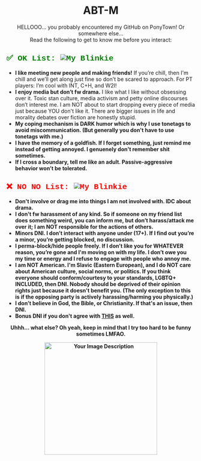 <div align="center">
  <h1>ABT-M</h1>
  <p>HELLOOO... you probably encountered my GitHub on PonyTown! Or somewhere else...<br>
  Read the following to get to know me before you interact:</p>
</div>

<div align="left">
  <h2 style="color: green; font-family: 'Courier New', Courier, monospace;">✅ OK List: <img src="https://i.imgur.com/Z3TrtGJ.gif" alt="My Blinkie"></h2>
  <ul>
    <li><strong>I like meeting new people and making friends!</strong> If you’re chill, then I'm chill and we’ll get along just fine so don't be scared to approach. For PT players: I’m cool with INT, C+H, and W2I!</li>
    <li><strong>I enjoy media but don’t fw drama.</strong> I like what I like without obsessing over it. Toxic stan culture, media activism and petty online discourses don’t interest me. I am NOT about to start dropping every piece of media just because YOU don't like it. There are bigger issues in life and morality debates over fiction are honestly stupid.</li>
    <li><strong>My coping mechanism is DARK humor which is why I use tonetags to avoid miscommunication. (But generally you don't have to use tonetags with me.)</li>
    <li><strong>I have the memory of a goldfish.</strong> If I forget something, just remind me instead of getting annoyed. I genuenely don't remember shit sometimes.</li>
    <li><strong>If I cross a boundary, tell me like an adult.</strong> Passive-aggressive behavior won’t be tolerated.</li>
  </ul>
</div>

<div align="left">
  <h2 style="color: red; font-family: 'Courier New', Courier, monospace;">❌ NO NO List: <img src="https://blinkies.cafe/b/display/0106-vicioussmiley.gif" alt="My Blinkie"> </h2>

  <ul>
    <li><strong>Don't involve or drag me into things I am not involved with. IDC about drama.</strong></li>
    <li><strong>I don't fw harassment of any kind.</strong> So if someone on my friend list does something weird, you can inform me, but don’t harass/attack me over it; I am NOT responsible for the actions of others.</li>
    <li><strong>Minors DNI.</strong> I don’t interact with anyone under (17+). If I find out you’re a minor, you’re getting blocked, no discussion.</li>
    <li><strong>I perma-block/hide people freely.</strong> If I don’t like you for WHATEVER reason, you’re gone and I'm moving on with my life. I don’t owe you my time or energy and I refuse to engage with people who annoy me.</li>
    <li><strong>I am NOT American.</strong> I'm Slavic (Eastern European), and I do NOT care about American culture, social norms, or politics. If you think everyone should conform/courtesy to your standards, LGBTQ+ INCLUDED, then DNI. Nobody should be deprived of their opinion rights just because it doesn't benefit you. (The only exception to this is if the opposing party is actively harassing/harming you physically.)</li>
    <li><strong>I don’t believe in God, the Bible, or Christianity.</strong> If that's an issue, then DNI.</li>
    <li><strong>Bonus DNI if you don't agree with <a href="https://i.imgur.com/xkHZT1l.jpeg">THIS</a> as well.</li>
  </ul>
</div>
<div align="center">
  <p><strong>Uhhh... what else? Oh yeah, keep in mind that I try too hard to be funny sometimes LMFAO.</strong></p>
  <img src="https://i.imgur.com/63uaJvl.png" alt="Your Image Description" width="300">
</div>

